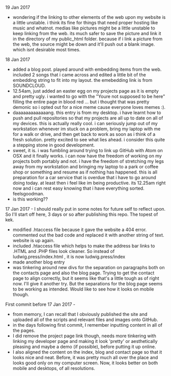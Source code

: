 19 Jan 2017
- wondering if the linking to other elements of the web upon my website is a little unstable. i think its fine for things that need proper hosting like music and whatnot. medias like pictures might be a little unstable to keep linking from the web. its much safer to save the picture and link it in the directory of my public_html folder. because if i link a picture from the web, the source might be down and it'll push out a blank image. which isnt desirable most times. 

18 Jan 2017
- added a blog post. played around with embedding items from the web. included 2 songs that i came across and edited a little bit of the embedding string to fit into my layout. the emebedding link is from SOUNDCLOUD.  
- 12.54am, just added an easter egg on my projects page as it is empty and pretty ugly. i wanted to go with the "Youre not supposed to be here" filling the entire page in blood red ... but i thought that was pretty demonic so i opted out for a nice meme cause everyone loves memes :).
- daaaaaaaaaaaaang. this entry is from my desktop. i have learnt how to push and pull repositories so that my projects are all up to date on all of my devices. this is actually really cool. i can seriously jump out of my workstation whenever im stuck on a problem, bring my laptop with me for a walk or drive, and then get back to work as soon as i think of a fresh solution. pretty excited to see what lies ahead. i consider this quite a stepping stone in good development.
- sweet, it is. i was fumbling around trying to link up GitHub with Atom on OSX and it finally works. i can now have the freedom of working on my projects both portably and not. i have the freedom of stretching my legs away from my workstation and bringing my laptop to a park or coffee shop or something and resume as if nothing has happened. this is all preparation for a car service that is overdue that i have to go around doing today. at least then i feel like im being productive. its 12.25am right now and i can rest easy knowing that i have everything sorted. feelsgoodman.
- is this working??

17 Jan 2017 - I should really put in some notes for future self to reflect upon. So I'll start off here, 3 days or so after publishing this repo. The topest of kek.
- modified .htaccess file because it gave the website a 404 error. commented out the bad code and replaced it with another string of text. website is up again.
- included .htaccess file which helps to make the address bar links to .HTML and .PHP files look cleaner. So instead of ludwig.press/index.html , it is now ludwig.press/index
- made another blog entry
- was tinkering around new divs for the separation on paragraphs both on the contacts page and also the blog page. Trying to get the contact page to align correctly, but it seems like that's a little tough as of right now. I'll give it another try. But the separations for the blog page seems to be working as intended. Would like to see how it looks on mobile though.

First commit before 17 Jan 2017 -
- from memory, I can recall that I obviously published the site and uploaded all of the scripts and relevant files and images onto GitHub.
- in the days following first commit, I remember inputting content in all of the pages.
- I did remove the project page link though, needs more tinkering with linking my developer page and making it look 'pretty' or aesthetically pleasing and maybe a demo (if possible), before putting it up online.
- I also aligned the content on the index, blog and contact page so that it looks nice and neat. Before, it was pretty much all over the place and looks good only on my computer screen. Now, it looks better on both mobile and desktops, of all resolutions.
